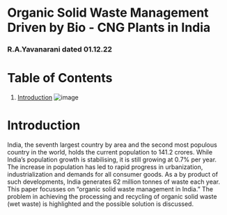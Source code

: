 # Organic Solid Waste Management Driven by Bio - CNG Plants in India
### R.A.Yavanarani dated 01.12.22
# Table of Contents
1. [Introduction](#Introduction)
![image](https://user-images.githubusercontent.com/119152666/204983730-f33d8acb-bf16-4d09-a9b5-7fb9d88fe740.png)
# Introduction
India, the seventh largest country by area and the second most populous country in the world, holds the current population to 141.2 crores. While India’s population growth is stabilising, it is still growing at 0.7% per year. The increase in population has led to rapid progress in urbanization, industrialization and demands for all consumer goods. As a by product of such developments, India generates 62 million tonnes of waste each year. This paper focusses on “organic solid waste management in India.” The problem in achieving the processing and recycling of organic solid waste (wet waste) is highlighted and the possible solution is discussed.
